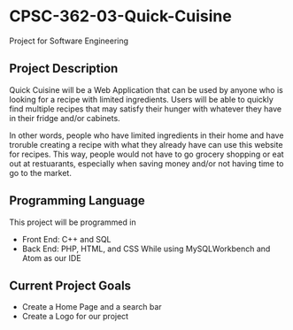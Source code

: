 # CPSC-362-03-Quick-Cuisine
Project for Software Engineering

## Project Description
Quick Cuisine will be a Web Application that can be used by anyone who is looking for a recipe with limited ingredients. 
Users will be able to quickly find multiple recipes that may satisfy their hunger with whatever they have in their fridge and/or cabinets.

In other words, people who have limited ingredients in their home and have troruble creating a recipe with what they already have can use this website for recipes. This way, people would not have to go grocery shopping or eat out at restuarants, especially when saving money and/or not having time to go to the market.

## Programming Language
This project will be programmed in
- Front End: C++ and SQL
- Back End: PHP, HTML, and CSS
While using MySQLWorkbench and Atom as our IDE

## Current Project Goals
- Create a Home Page and a search bar
- Create a Logo for our project
